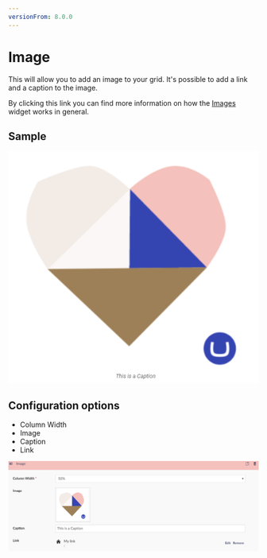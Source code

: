 ```yaml
---
versionFrom: 8.0.0
---
```


# Image

This will allow you to add an image to your grid. It's possible to add a link and a caption to the image.

By clicking this link you can find more information on how the [Images](../../Image/index.md) widget works in general.

## Sample

![Image Frontend](images/Image-frontend.png)

## Configuration options

- Column Width
- Image
- Caption
- Link

![Image Backoffice](images/Image-backoffice.png)
